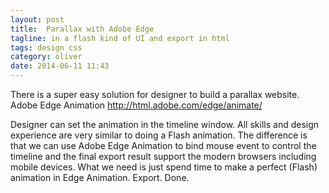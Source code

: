 ```yaml
---
layout: post
title:  Parallax with Adobe Edge
tagline: in a flash kind of UI and export in html
tags: design css
category: oliver
date: 2014-06-11 11:43
---
```

There is a super easy solution for designer to build a parallax website. Adobe Edge Animation <http://html.adobe.com/edge/animate/>

Designer can set the animation in the timeline window. All skills and design experience are very similar to doing a Flash animation. The difference is that we can use Adobe Edge Animation to bind mouse event to control the timeline and the final export result support the modern browsers including mobile devices. What we need is just spend time to make a perfect (Flash) animation in Edge Animation. Export. Done.
